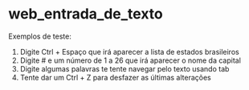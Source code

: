 web_entrada_de_texto
====================

Exemplos de teste:

1. Digite Ctrl + Espaço que irá aparecer a lista de estados brasileiros
2. Digite # e um número de 1 a 26 que irá aparecer o nome da capital
3. Digite algumas palavras te tente navegar pelo texto usando tab
4. Tente dar um Ctrl + Z para desfazer as últimas alterações
